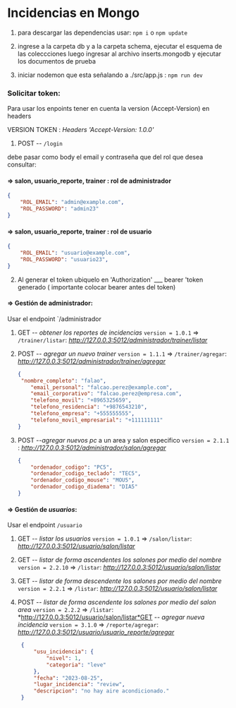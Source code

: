 # Incidencias en Mongo



1. para descargar las dependencias usar: `npm i` o `npm update`

2. ingrese a la carpeta db y a la carpeta schema, ejecutar el esquema de las coleccciones luego ingresar al archivo inserts.mongodb y ejecutar los documentos de prueba

3. iniciar nodemon que esta señalando a ./src/app.js : `npm run dev`

### Solicitar token:

Para usar los enpoints tener en cuenta la version (Accept-Version) en headers

VERSION TOKEN : *Headers 'Accept-Version: 1.0.0'* 

1. POST -- `/login`

debe pasar como body el email y contraseña que del rol que desea consultar:

#### => salon,  usuario_reporte, trainer : rol de administrador

```json
{
    "ROL_EMAIL": "admin@example.com",
    "ROL_PASSWORD": "admin23"
}
```

#### => salon,  usuario_reporte, trainer : rol de usuario

```json
{
    "ROL_EMAIL": "usuario@example.com",
    "ROL_PASSWORD": "usuario23",
}
```

2. Al generar el token ubiquelo en 'Authorization' ___ bearer 'token generado ( importante colocar bearer antes del token)

#### => Gestión de administrador:

Usar el endpoint `/administrador

1. GET -- *obtener los reportes de incidencias* `version = 1.0.1` => `/trainer/listar`: *http://127.0.0.3:5012/administrador/trainer/listar*

2. POST -- *agregar un nuevo trainer* `version = 1.1.1` => `/trainer/agregar`: *http://127.0.0.3:5012/administrador/trainer/agregar*

   ```json
   {
   	"nombre_completo": "falao",
       "email_personal": "falcao.perez@example.com",
       "email_corporativo": "falcao.perez@empresa.com",
       "telefono_movil": "+8965325659",
       "telefono_residencia": "+9876543210",
       "telefono_empresa": "+555555555",
       "telefono_movil_empresarial": "+111111111"
   }
   ```

   

3. POST --*agregar nuevos pc* a un area y salon especifico `version = 2.1.1` : *http://127.0.0.3:5012/administrador/salon/agregar*

    ```json
    {
        "ordenador_codigo": "PC5",
        "ordenador_codigo_teclado": "TEC5",
        "ordenador_codigo_mouse": "MOU5",
        "ordenador_codigo_diadema": "DIA5"
    }
    ```



#### => Gestión de *usuarios*:

Usar el endpoint `/usuario`

1. GET -- *listar los usuarios*  `version = 1.0.1` => `/salon/listar`: *http://127.0.0.3:5012/usuario/salon/listar*

2. GET -- *listar de forma ascendentes los salones por medio del nombre*  `version = 2.2.10` => `/listar`: *http://127.0.0.3:5012/usuario/salon/listar*

3. GET -- *listar de forma descendente los salones por medio del nombre* `version = 2.2.1` => `/listar`:  *http://127.0.0.3:5012/usuario/salon/listar*

4. POST -- *listar de forma ascendente los salones por medio del salon area* `version = 2.2.2` => `/listar`:  *http://127.0.0.3:5012/usuario/salon/listar*GET -- *agregar nueva incidencia*  `version = 3.1.0` => `/reporte/agregar`: *http://127.0.0.3:5012/usuario/usuario_reporte/agregar*

   ```json
    {
        "usu_incidencia": {
            "nivel": 1,
            "categoria": "leve"
        },
        "fecha": "2023-08-25",
        "lugar_incidencia": "review",
        "descripcion": "no hay aire acondicionado."
    }
   ```

   

​	